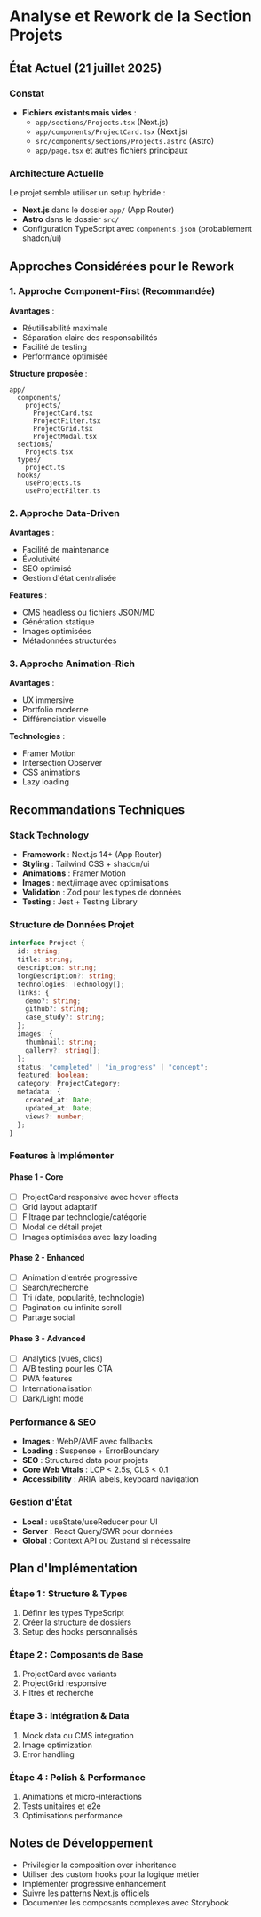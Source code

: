 # Analyse et Rework de la Section Projets

## État Actuel (21 juillet 2025)

### Constat

- **Fichiers existants mais vides** :
  - `app/sections/Projects.tsx` (Next.js)
  - `app/components/ProjectCard.tsx` (Next.js)
  - `src/components/sections/Projects.astro` (Astro)
  - `app/page.tsx` et autres fichiers principaux

### Architecture Actuelle

Le projet semble utiliser un setup hybride :

- **Next.js** dans le dossier `app/` (App Router)
- **Astro** dans le dossier `src/`
- Configuration TypeScript avec `components.json` (probablement shadcn/ui)

## Approches Considérées pour le Rework

### 1. Approche Component-First (Recommandée)

**Avantages** :

- Réutilisabilité maximale
- Séparation claire des responsabilités
- Facilité de testing
- Performance optimisée

**Structure proposée** :

```
app/
  components/
    projects/
      ProjectCard.tsx
      ProjectFilter.tsx
      ProjectGrid.tsx
      ProjectModal.tsx
  sections/
    Projects.tsx
  types/
    project.ts
  hooks/
    useProjects.ts
    useProjectFilter.ts
```

### 2. Approche Data-Driven

**Avantages** :

- Facilité de maintenance
- Évolutivité
- SEO optimisé
- Gestion d'état centralisée

**Features** :

- CMS headless ou fichiers JSON/MD
- Génération statique
- Images optimisées
- Métadonnées structurées

### 3. Approche Animation-Rich

**Avantages** :

- UX immersive
- Portfolio moderne
- Différenciation visuelle

**Technologies** :

- Framer Motion
- Intersection Observer
- CSS animations
- Lazy loading

## Recommandations Techniques

### Stack Technology

- **Framework** : Next.js 14+ (App Router)
- **Styling** : Tailwind CSS + shadcn/ui
- **Animations** : Framer Motion
- **Images** : next/image avec optimisations
- **Validation** : Zod pour les types de données
- **Testing** : Jest + Testing Library

### Structure de Données Projet

```typescript
interface Project {
  id: string;
  title: string;
  description: string;
  longDescription?: string;
  technologies: Technology[];
  links: {
    demo?: string;
    github?: string;
    case_study?: string;
  };
  images: {
    thumbnail: string;
    gallery?: string[];
  };
  status: "completed" | "in_progress" | "concept";
  featured: boolean;
  category: ProjectCategory;
  metadata: {
    created_at: Date;
    updated_at: Date;
    views?: number;
  };
}
```

### Features à Implémenter

#### Phase 1 - Core

- [ ] ProjectCard responsive avec hover effects
- [ ] Grid layout adaptatif
- [ ] Filtrage par technologie/catégorie
- [ ] Modal de détail projet
- [ ] Images optimisées avec lazy loading

#### Phase 2 - Enhanced

- [ ] Animation d'entrée progressive
- [ ] Search/recherche
- [ ] Tri (date, popularité, technologie)
- [ ] Pagination ou infinite scroll
- [ ] Partage social

#### Phase 3 - Advanced

- [ ] Analytics (vues, clics)
- [ ] A/B testing pour les CTA
- [ ] PWA features
- [ ] Internationalisation
- [ ] Dark/Light mode

### Performance & SEO

- **Images** : WebP/AVIF avec fallbacks
- **Loading** : Suspense + ErrorBoundary
- **SEO** : Structured data pour projets
- **Core Web Vitals** : LCP < 2.5s, CLS < 0.1
- **Accessibility** : ARIA labels, keyboard navigation

### Gestion d'État

- **Local** : useState/useReducer pour UI
- **Server** : React Query/SWR pour données
- **Global** : Context API ou Zustand si nécessaire

## Plan d'Implémentation

### Étape 1 : Structure & Types

1. Définir les types TypeScript
2. Créer la structure de dossiers
3. Setup des hooks personnalisés

### Étape 2 : Composants de Base

1. ProjectCard avec variants
2. ProjectGrid responsive
3. Filtres et recherche

### Étape 3 : Intégration & Data

1. Mock data ou CMS integration
2. Image optimization
3. Error handling

### Étape 4 : Polish & Performance

1. Animations et micro-interactions
2. Tests unitaires et e2e
3. Optimisations performance

## Notes de Développement

- Privilégier la composition over inheritance
- Utiliser des custom hooks pour la logique métier
- Implémenter progressive enhancement
- Suivre les patterns Next.js officiels
- Documenter les composants complexes avec Storybook

